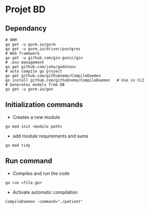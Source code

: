# Projet BD

## Dependancy

```Shell
# ORM
go get -u gorm.io/gorm
go get -u gorm.io/driver/postgres
# Web framework
go get -u github.com/gin-gonic/gin
# .env management
go get github.com/joho/godotenv
# auto compile go project
go get github.com/githubnemo/CompileDaemon 
go install github.com/githubnemo/CompileDaemon   # Use in CLI
# Generates models from DB
go get -u gorm.io/gen
```

## Initialization commands

- Creates a new module
```Shell
go mod init <module path>
```

- add module requirements and sums
```Shell
go mod tidy
```

## Run command

- Compiles and run the code
```Shell
go run <file.go>
```

- Activate automatic compilation
```Shell
CompileDaemon -command="./patient"
```


